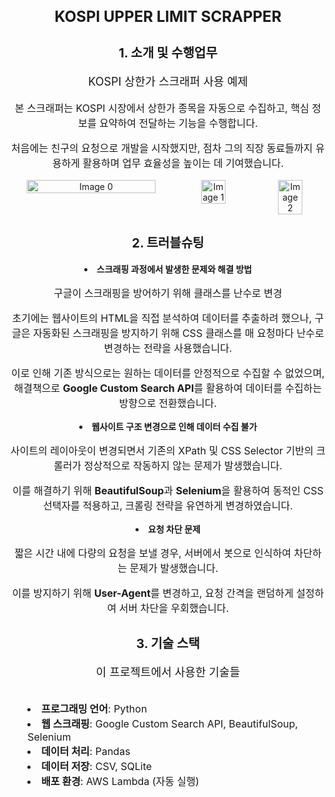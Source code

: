 <div style="text-align: center;">
    <h1 style="font-size: 24px; font-weight: bold;">KOSPI UPPER LIMIT SCRAPPER</h1>
    <h2 style="font-size: 20px; font-weight: bold;">1. 소개 및 수행업무</h2>
    <p style="font-size: 18px;">KOSPI 상한가 스크래퍼 사용 예제</p>
    <p style="font-size: 16px;">본 스크래퍼는 KOSPI 시장에서 상한가 종목을 자동으로 수집하고, 핵심 정보를 요약하여 전달하는 기능을 수행합니다.</p>
    <p style="font-size: 16px;">처음에는 친구의 요청으로 개발을 시작했지만, 점차 그의 직장 동료들까지 유용하게 활용하며 업무 효율성을 높이는 데 기여했습니다.</p>
    <div style="display: flex; justify-content: center; gap: 10px;">
        <img src="https://github.com/user-attachments/assets/0cbcb0e6-e668-48aa-a4e2-674ea24e3685" 
             alt="Image 0" style="width: 80%;">
        <img src="https://github.com/user-attachments/assets/9e5c1651-dfa5-4cf2-a1e9-2c0530df9366" 
             alt="Image 1" style="width: 35%;">
        <img src="https://github.com/user-attachments/assets/fddd65b1-ba52-4296-bde4-65cd0fd6a1b4" 
             alt="Image 2" style="width: 35%;">
    </div>
</div>

<div style="text-align: center; margin-top: 30px;">
    <h2 style="font-size: 20px; font-weight: bold;">2. 트러블슈팅</h2>
    <p style="font-size: 18px;"><li><b>스크래핑 과정에서 발생한 문제와 해결 방법</b></p></li>
    <p style="font-size: 16px;">구글이 스크래핑을 방어하기 위해 클래스를 난수로 변경</p>
    <p style="font-size: 16px;">초기에는 웹사이트의 HTML을 직접 분석하여 데이터를 추출하려 했으나, 
        구글은 자동화된 스크래핑을 방지하기 위해 CSS 클래스를 매 요청마다 난수로 변경하는 전략을 사용했습니다.</p>
    <p style="font-size: 16px;">이로 인해 기존 방식으로는 원하는 데이터를 안정적으로 수집할 수 없었으며, 
        해결책으로 <b>Google Custom Search API</b>를 활용하여 데이터를 수집하는 방향으로 전환했습니다.</p>    
    <p style="font-size: 16px;"><li><b>웹사이트 구조 변경으로 인해 데이터 수집 불가</b></p></li>
    <p style="font-size: 16px;">사이트의 레이아웃이 변경되면서 기존의 XPath 및 CSS Selector 기반의 크롤러가 정상적으로 작동하지 않는 문제가 발생했습니다.</p>
    <p style="font-size: 16px;">이를 해결하기 위해 <b>BeautifulSoup</b>과 <b>Selenium</b>을 활용하여 동적인 CSS 선택자를 적용하고, 크롤링 전략을 유연하게 변경하였습니다.</p>    
    <p style="font-size: 16px;"><li><b>요청 차단 문제</b></p></li>
    <p style="font-size: 16px;">짧은 시간 내에 다량의 요청을 보낼 경우, 서버에서 봇으로 인식하여 차단하는 문제가 발생했습니다.</p>
    <p style="font-size: 16px;">이를 방지하기 위해 <b>User-Agent</b>를 변경하고, 요청 간격을 랜덤하게 설정하여 서버 차단을 우회했습니다.</p>
</div>

<div style="text-align: center; margin-top: 30px;">
    <h2 style="font-size: 20px; font-weight: bold;">3. 기술 스택</h2>
    <p style="font-size: 18px;">이 프로젝트에서 사용한 기술들</p>
    <ul style="font-size: 16px; list-style-position: inside; text-align: left; display: inline-block; text-align: left;">
        <li><b>프로그래밍 언어</b>: Python</li>
        <li><b>웹 스크래핑</b>: Google Custom Search API, BeautifulSoup, Selenium</li>
        <li><b>데이터 처리</b>: Pandas</li>
        <li><b>데이터 저장</b>: CSV, SQLite</li>
        <li><b>배포 환경</b>: AWS Lambda (자동 실행)</li>
    </ul>
</div>
